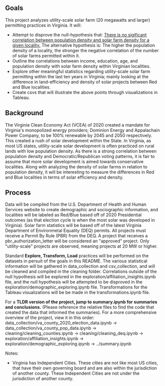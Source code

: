 ## Goals
This project analyzes utility-scale solar farm (20 megawatts and larger) permitting practices in Virginia. It will:

- Attempt to disprove the null-hypothesis that: <ins>There is no sigificant correlation between population density and solar farm density for a given locality.</ins> The alternative hypothesis is: The higher the population density of a locality, the stronger the negative correlation of the number of solar farms permitted within it.
- Outline the correlations between income, education, age, and population density with solar farm density within Virginian localities.
- Explore other meaningful statistics regarding utility-scale solar farm permitting within the last ten years in Virginia; mainly looking at the difference in land-efficiency and density of solar projects between Red and Blue localities.
- Create csvs that will illustrate the above points through visualizations in Tableau.

## Background
The Virginia Clean Economy Act (VCEA) of 2020 created a mandate for Virginia's monopolized energy providers; Dominion Energy and Appalachain Power Company, to be 100% renewable by 2045 and 2050 respectively. This created a rush of solar development within the State. In Virginia, as most US states, utility-scale solar development is often practiced on rural lands with low population density. As there is a strong correlation between population density and Democratic/Republican voting patterns, it is fair to assume that more solar development is aimed towards conservative localities. Along with analyzing the density of solar farms in relation to population density, it will be interesting to measure the differences in Red and Blue localities in terms of solar efficiency and density.

## Process
Data will be compiled from the U.S. Department of Health and Human Services website to create demographic and sociographic information, and localities will be labeled as Red/Blue based off of 2020 Presidential outcomes (as that election cycle is when the most solar was developed in Virginia). Solar farm statistics will be based off of the latest Virginia Department of Environmetal Equality (DEQ) permits. All projects must receive a Permit By Rule (PBR) from the DEQ. A project that receives a pbr_authorization_letter will be considered an "approved" project. Only "utility-scale" projects are observed, meaning projects at 20 MW or higher.

Standard **Explore, Transform, Load** practices will be performed on the datasets in persuit of the goals in this README. The various statistical information will be gathered in data_collection and csv_collection, and will be cleaned and compiled in the cleaning folder. Correlations outside of the null hypothesis will be explored in the exploration/affiliation_insights.ipynb file, and the null hypothesis will be attempted to be disproved in the exploration/demographic_exploring.ipynb file. Transformations for the Tableau visualizations will be be made in the transformations.ipynb file.

For a **TLDR version of the project, jump to summary.ipynb for summaries and conclusions.** (Please reference the relative files to find the code that created the data that informed the summaries). For a more comprehensive overview of the project, view it in this order: data_collection/va_county_2020_election_data.ipynb -> data_collection/va_county_pop_data.ipynb -> cleaning/cleaning_counties.ipynb -> cleaning/cleaning_deq.ipynb -> exploration/affiliation_insights.ipynb -> exploration/demographic_exploring.ipynb -> ../summary.ipynb

Notes:
- Virginia has Independent Cities. These cities are not like most US cities, that have their own governing board and are also within the jurisdiction of another county. These Independent Cities are not under the jurisdiction of another county.
